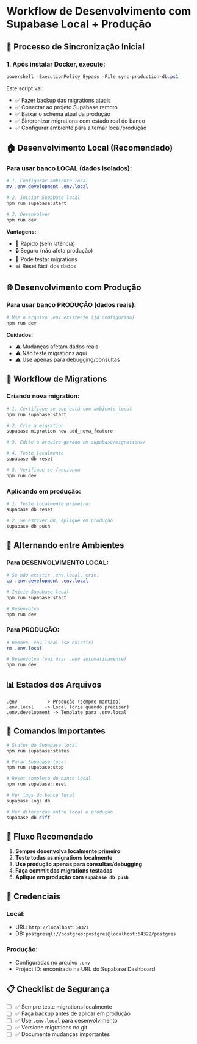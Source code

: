# Workflow de Desenvolvimento com Supabase Local + Produção

## 🔄 **Processo de Sincronização Inicial**

### 1. **Após instalar Docker, execute:**
```powershell
powershell -ExecutionPolicy Bypass -File sync-production-db.ps1
```

Este script vai:
- ✅ Fazer backup das migrations atuais
- ✅ Conectar ao projeto Supabase remoto  
- ✅ Baixar o schema atual da produção
- ✅ Sincronizar migrations com estado real do banco
- ✅ Configurar ambiente para alternar local/produção

## 🏠 **Desenvolvimento Local (Recomendado)**

### Para usar banco LOCAL (dados isolados):
```powershell
# 1. Configurar ambiente local
mv .env.development .env.local

# 2. Iniciar Supabase local
npm run supabase:start

# 3. Desenvolver
npm run dev
```

**Vantagens:**
- 🚀 Rápido (sem latência)
- 🔒 Seguro (não afeta produção)
- 🧪 Pode testar migrations
- 📊 Reset fácil dos dados

## 🌐 **Desenvolvimento com Produção**

### Para usar banco PRODUÇÃO (dados reais):
```powershell
# Use o arquivo .env existente (já configurado)
npm run dev
```

**Cuidados:**
- ⚠️ Mudanças afetam dados reais
- ⚠️ Não teste migrations aqui
- ⚠️ Use apenas para debugging/consultas

## 📝 **Workflow de Migrations**

### Criando nova migration:
```powershell
# 1. Certifique-se que está com ambiente local
npm run supabase:start

# 2. Crie a migration
supabase migration new add_nova_feature

# 3. Edite o arquivo gerado em supabase/migrations/

# 4. Teste localmente
supabase db reset

# 5. Verifique se funcionou
npm run dev
```

### Aplicando em produção:
```powershell
# 1. Teste localmente primeiro!
supabase db reset

# 2. Se estiver OK, aplique em produção
supabase db push
```

## 🔀 **Alternando entre Ambientes**

### Para DESENVOLVIMENTO LOCAL:
```powershell
# Se não existir .env.local, crie:
cp .env.development .env.local

# Inicie Supabase local
npm run supabase:start

# Desenvolva
npm run dev
```

### Para PRODUÇÃO:
```powershell
# Remove .env.local (se existir)
rm .env.local

# Desenvolva (vai usar .env automaticamente)
npm run dev
```

## 📊 **Estados dos Arquivos**

```
.env          -> Produção (sempre mantido)
.env.local    -> Local (crie quando precisar)
.env.development -> Template para .env.local
```

## 🚨 **Comandos Importantes**

```powershell
# Status do Supabase local
npm run supabase:status

# Parar Supabase local
npm run supabase:stop

# Reset completo do banco local
npm run supabase:reset

# Ver logs do banco local
supabase logs db

# Ver diferenças entre local e produção
supabase db diff
```

## 🎯 **Fluxo Recomendado**

1. **Sempre desenvolva localmente primeiro**
2. **Teste todas as migrations localmente**
3. **Use produção apenas para consultas/debugging**
4. **Faça commit das migrations testadas**
5. **Aplique em produção com `supabase db push`**

## 🔐 **Credenciais**

### Local:
- URL: `http://localhost:54321`
- DB: `postgresql://postgres:postgres@localhost:54322/postgres`

### Produção:
- Configuradas no arquivo `.env`
- Project ID: encontrado na URL do Supabase Dashboard

## 📋 **Checklist de Segurança**

- [ ] ✅ Sempre teste migrations localmente
- [ ] ✅ Faça backup antes de aplicar em produção  
- [ ] ✅ Use `.env.local` para desenvolvimento
- [ ] ✅ Versione migrations no git
- [ ] ✅ Documente mudanças importantes
